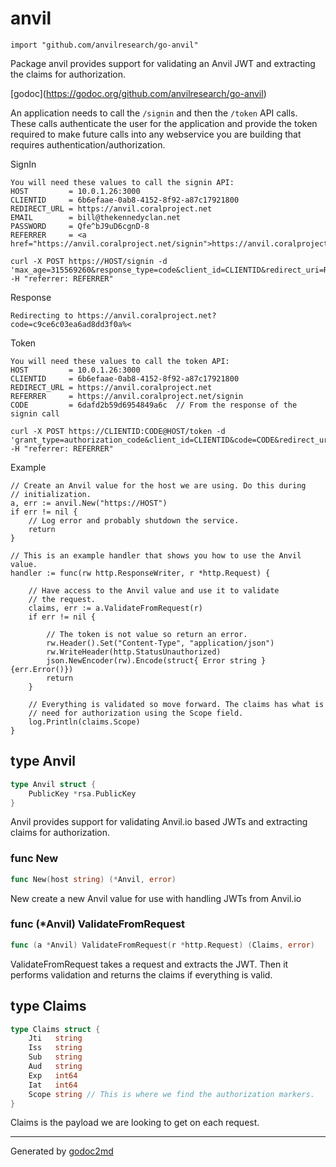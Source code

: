 
# anvil
    import "github.com/anvilresearch/go-anvil"

Package anvil provides support for validating an Anvil JWT and extracting
the claims for authorization.

[godoc](<a href="https://godoc.org/github.com/anvilresearch/go-anvil">https://godoc.org/github.com/anvilresearch/go-anvil</a>)

An application needs to call the `/signin` and then the `/token` API calls.
These calls authenticate the user for the application and provide the token
required to make future calls into any webservice you are building that
requires authentication/authorization.

SignIn


	You will need these values to call the signin API:
	HOST         = 10.0.1.26:3000
	CLIENTID     = 6b6efaae-0ab8-4152-8f92-a87c17921800
	REDIRECT_URL = https://anvil.coralproject.net
	EMAIL        = bill@thekennedyclan.net
	PASSWORD     = Qfe^bJ9uD6cgnD-8
	REFERRER     = <a href="https://anvil.coralproject.net/signin">https://anvil.coralproject.net/signin</a>
	
	curl -X POST https://HOST/signin -d 'max_age=315569260&response_type=code&client_id=CLIENTID&redirect_uri=REDIRECT_URL&scope=openid%20profile%20email%20realm&provider=password&email=EMAIL&password=PASSWORD -H "referrer: REFERRER"

Response


	Redirecting to https://anvil.coralproject.net?code=c9ce6c03ea6ad8dd3f0a%<

Token


	You will need these values to call the token API:
	HOST         = 10.0.1.26:3000
	CLIENTID     = 6b6efaae-0ab8-4152-8f92-a87c17921800
	REDIRECT_URL = https://anvil.coralproject.net
	REFERRER     = https://anvil.coralproject.net/signin
	CODE         = 6dafd2b59d6954849a6c  // From the response of the signin call
	
	curl -X POST https://CLIENTID:CODE@HOST/token -d 'grant_type=authorization_code&client_id=CLIENTID&code=CODE&redirect_uri=REDIRECT_URL' -H "referrer: REFERRER"

Example


	// Create an Anvil value for the host we are using. Do this during
	// initialization.
	a, err := anvil.New("https://HOST")
	if err != nil {
	    // Log error and probably shutdown the service.
	    return
	}
	
	// This is an example handler that shows you how to use the Anvil value.
	handler := func(rw http.ResponseWriter, r *http.Request) {
	
	    // Have access to the Anvil value and use it to validate
	    // the request.
	    claims, err := a.ValidateFromRequest(r)
	    if err != nil {
	
	        // The token is not value so return an error.
	        rw.Header().Set("Content-Type", "application/json")
	        rw.WriteHeader(http.StatusUnauthorized)
	        json.NewEncoder(rw).Encode(struct{ Error string }{err.Error()})
	        return
	    }
	
	    // Everything is validated so move forward. The claims has what is
	    // need for authorization using the Scope field.
	    log.Println(claims.Scope)
	}







## type Anvil
``` go
type Anvil struct {
    PublicKey *rsa.PublicKey
}
```
Anvil provides support for validating Anvil.io based JWTs and extracting
claims for authorization.









### func New
``` go
func New(host string) (*Anvil, error)
```
New create a new Anvil value for use with handling JWTs from Anvil.io




### func (\*Anvil) ValidateFromRequest
``` go
func (a *Anvil) ValidateFromRequest(r *http.Request) (Claims, error)
```
ValidateFromRequest takes a request and extracts the JWT. Then it performs
validation and returns the claims if everything is valid.



## type Claims
``` go
type Claims struct {
    Jti   string
    Iss   string
    Sub   string
    Aud   string
    Exp   int64
    Iat   int64
    Scope string // This is where we find the authorization markers.
}
```
Claims is the payload we are looking to get on each request.

















- - -
Generated by [godoc2md](http://godoc.org/github.com/davecheney/godoc2md)